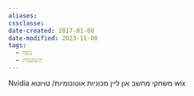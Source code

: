 ```yaml
---
aliases: 
cssclasse: 
date-created: 2017-01-08
date-modified: 2023-11-08
tags:
  - כסף
  - השקעות
---
```


Nvidia
משחקי מחשב און ליין
מכוניות אוטונומיות/ טויוטא
wix
